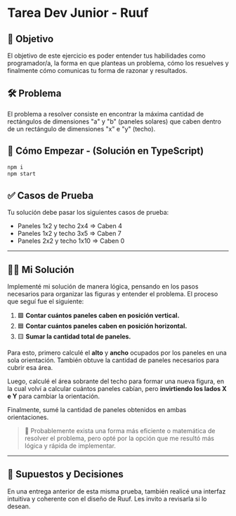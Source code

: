 # Tarea Dev Junior - Ruuf

## 🎯 Objetivo

El objetivo de este ejercicio es poder entender tus habilidades como programador/a, la forma en que planteas un problema, cómo los resuelves y finalmente cómo comunicas tu forma de razonar y resultados.

## 🛠️ Problema

El problema a resolver consiste en encontrar la máxima cantidad de rectángulos de dimensiones "a" y "b" (paneles solares) que caben dentro de un rectángulo de dimensiones "x" e "y" (techo).

## 🚀 Cómo Empezar - (Solución en TypeScript)
```bash
npm i
npm start
```

## ✅ Casos de Prueba

Tu solución debe pasar los siguientes casos de prueba:
- Paneles 1x2 y techo 2x4 ⇒ Caben 4
- Paneles 1x2 y techo 3x5 ⇒ Caben 7
- Paneles 2x2 y techo 1x10 ⇒ Caben 0

---

## 🧠💡 Mi Solución

Implementé mi solución de manera lógica, pensando en los pasos necesarios para organizar las figuras y entender el problema. El proceso que seguí fue el siguiente:

1. 🟩 **Contar cuántos paneles caben en posición vertical.**
2. 🟦 **Contar cuántos paneles caben en posición horizontal.**
3. 🟨 **Sumar la cantidad total de paneles.**

Para esto, primero calculé el **alto** y **ancho** ocupados por los paneles en una sola orientación. También obtuve la cantidad de paneles necesarios para cubrir esa área.

Luego, calculé el área sobrante del techo para formar una nueva figura, en la cual volví a calcular cuántos paneles cabían, pero **invirtiendo los lados X e Y** para cambiar la orientación.

Finalmente, sumé la cantidad de paneles obtenidos en ambas orientaciones. 

> 🎲 Probablemente exista una forma más eficiente o matemática de resolver el problema, pero opté por la opción que me resultó más lógica y rápida de implementar.

---

## 🤔 Supuestos y Decisiones


En una entrega anterior de esta misma prueba, también realicé una interfaz intuitiva y coherente con el diseño de Ruuf. Les invito a revisarla si lo desean.
